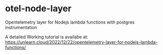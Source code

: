 # otel-node-layer
Opentelemetry layer for Nodejs lambda functions with postgres instrumentation

A detailed Working tutorial is availabe at: 
https://unlearn.cloud/2022/12/22/opentelemetry-layer-for-nodejs-lambda-functions/
